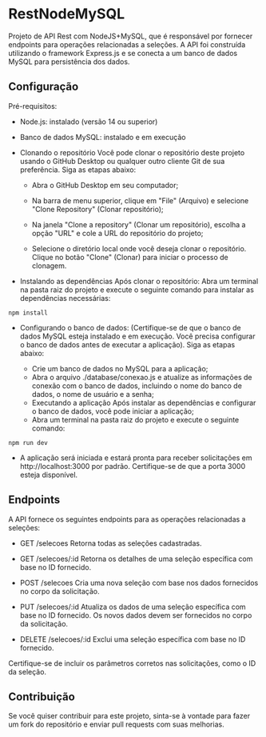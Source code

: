 # RestNodeMySQL
Projeto de API Rest com NodeJS+MySQL, que é responsável por fornecer endpoints para operações relacionadas a seleções. A API foi construída utilizando o framework Express.js e se conecta a um banco de dados MySQL para persistência dos dados.

## Configuração
Pré-requisitos:
- Node.js: instalado (versão 14 ou superior)
- Banco de dados MySQL: instalado e em execução
- Clonando o repositório
Você pode clonar o repositório deste projeto usando o GitHub Desktop ou qualquer outro cliente Git de sua preferência. Siga as etapas abaixo:

    - Abra o GitHub Desktop em seu computador;

    - Na barra de menu superior, clique em "File" (Arquivo) e selecione "Clone Repository" (Clonar repositório);

    - Na janela "Clone a repository" (Clonar um repositório), escolha a opção "URL" e cole a URL do repositório do projeto;

    - Selecione o diretório local onde você deseja clonar o repositório.
    Clique no botão "Clone" (Clonar) para iniciar o processo de clonagem.
- Instalando as dependências
Após clonar o repositório: Abra um terminal na pasta raiz do projeto e execute o seguinte comando para instalar as dependências necessárias:

```
npm install
```

- Configurando o banco de dados:
(Certifique-se de que o banco de dados MySQL esteja instalado e em execução. Você precisa configurar o banco de dados antes de executar a aplicação). Siga as etapas abaixo:

    - Crie um banco de dados no MySQL para a aplicação;
    - Abra o arquivo ./database/conexao.js e atualize as informações de conexão com o banco de dados, incluindo o nome do banco de dados, o nome de usuário e a senha;
    - Executando a aplicação
    Após instalar as dependências e configurar o banco de dados, você pode iniciar a aplicação;
    - Abra um terminal na pasta raiz do projeto e execute o seguinte comando:

```
npm run dev
```

- A aplicação será iniciada e estará pronta para receber solicitações em http://localhost:3000 por padrão. Certifique-se de que a porta 3000 esteja disponível.

## Endpoints

A API fornece os seguintes endpoints para as operações relacionadas a seleções:

- GET /selecoes
Retorna todas as seleções cadastradas.

- GET /selecoes/:id
Retorna os detalhes de uma seleção específica com base no ID fornecido.

- POST /selecoes
Cria uma nova seleção com base nos dados fornecidos no corpo da solicitação.

- PUT /selecoes/:id
Atualiza os dados de uma seleção específica com base no ID fornecido. Os novos dados devem ser fornecidos no corpo da solicitação.

- DELETE /selecoes/:id
Exclui uma seleção específica com base no ID fornecido.

Certifique-se de incluir os parâmetros corretos nas solicitações, como o ID da seleção.

## Contribuição
Se você quiser contribuir para este projeto, sinta-se à vontade para fazer um fork do repositório e enviar pull requests com suas melhorias.
